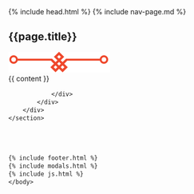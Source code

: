 <!DOCTYPE html>
<html lang="en">
    {% include head.html %}
    <body id="page-top" class="index">
    {% include nav-page.md %}
 <!--  Section -->
    <section class="" id="membership">
        <div class="container container-page">
            <div class="row">
                <div class="col-lg-12 text-center heading">
                    <h2>{{page.title}}</h2>
                    <img src="/img/pata2-green.png" alt="">
                </div>
            </div>
            <div class="col-lg-12" id="">     
                {{ content }} 
            </div>
            <div class="row">
                <div class="col-lg-12">
                  
                    
                </div>
            </div>
        </div>
    </section>




    {% include footer.html %}
    {% include modals.html %}
    {% include js.html %}
    </body>
</html>